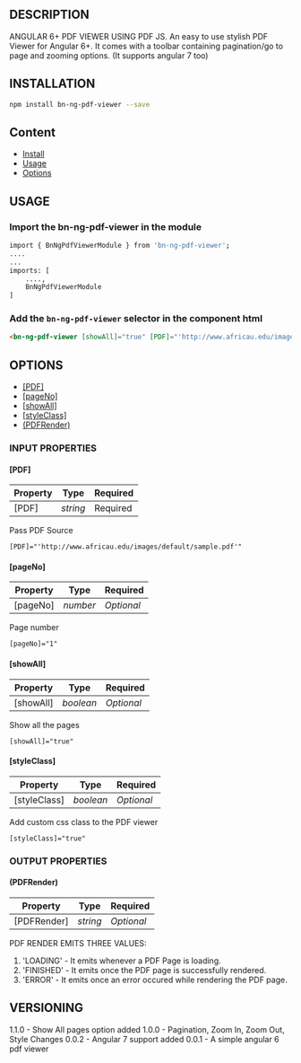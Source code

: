 ## DESCRIPTION
ANGULAR 6+ PDF VIEWER USING PDF JS. An easy to use stylish PDF Viewer for Angular 6+. It comes with a toolbar containing pagination/go to page and zooming options. (It supports angular 7 too)

## INSTALLATION
```sh
npm install bn-ng-pdf-viewer --save
```

## Content

* [Install](#installation)
* [Usage](#usage)
* [Options](#options)

## USAGE
### Import the bn-ng-pdf-viewer in the module

```sh
import { BnNgPdfViewerModule } from 'bn-ng-pdf-viewer';
....
...
imports: [
    ....,
    BnNgPdfViewerModule
]
```

### Add the `bn-ng-pdf-viewer` selector in the component html

```html
<bn-ng-pdf-viewer [showAll]="true" [PDF]="'http://www.africau.edu/images/default/sample.pdf'" [pageNo]="1" [styleClass]="my-viewer-class"></bn-ng-pdf-viewer>
```

## OPTIONS
* [[PDF]](#pdf)
* [[pageNo]](#pageno)
* [[showAll]](#showall)
* [[styleClass]](#styleclass)
* [(PDFRender)](#pdfrender)

### INPUT PROPERTIES

#### [PDF]

| Property | Type | Required |
| --- | ---- | --- |
| [PDF] | *string* | Required |

Pass PDF Source
 
```
[PDF]="'http://www.africau.edu/images/default/sample.pdf'"
```

#### [pageNo]


| Property | Type | Required |
| --- | ---- | --- |
| [pageNo] | *number* |  *Optional* |

Page number

```
[pageNo]="1"
```

#### [showAll]

| Property | Type | Required |
| --- | ---- | --- |
| [showAll] | *boolean* | *Optional* |

Show all the pages

```
[showAll]="true"
```

#### [styleClass]

| Property | Type | Required |
| --- | ---- | --- |
| [styleClass] | *boolean* | *Optional* |

Add custom css class to the PDF viewer

```
[styleClass]="true"
```
### OUTPUT PROPERTIES

#### (PDFRender)
| Property | Type | Required |
| --- | ---- | --- |
| [PDFRender] | *string* | *Optional* |

PDF RENDER EMITS THREE VALUES:
1. 'LOADING' - It emits whenever a PDF Page is loading.
2. 'FINISHED' - It emits once the PDF page is successfully rendered.
3. 'ERROR' - It emits once an error occured while rendering the PDF page.

## VERSIONING
1.1.0 - Show All pages option added
1.0.0 - Pagination, Zoom In, Zoom Out, Style Changes
0.0.2 - Angular 7 support added
0.0.1 - A simple angular 6 pdf viewer
